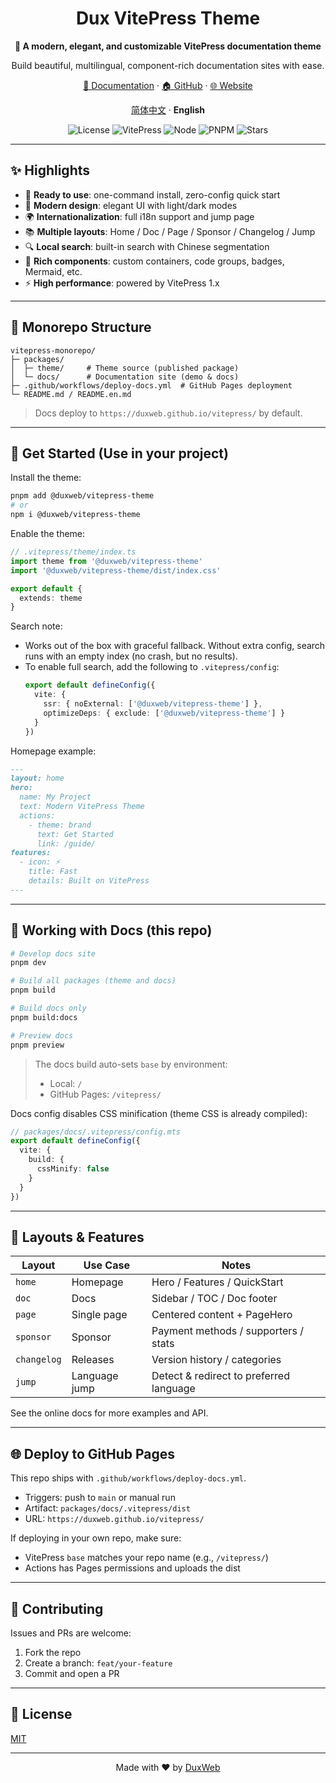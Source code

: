 <h1 align="center">Dux VitePress Theme</h1>

<p align="center">
  <strong>🎨 A modern, elegant, and customizable VitePress documentation theme</strong>
</p>

<p align="center">
  Build beautiful, multilingual, component-rich documentation sites with ease.
</p>

<p align="center">
  <a href="https://duxweb.github.io/vitepress/" target="_blank">📖 Documentation</a> ·
  <a href="https://github.com/duxweb/vitepress-theme" target="_blank">🏠 GitHub</a> ·
  <a href="https://www.dux.cn" target="_blank">🌐 Website</a>
</p>

<p align="center">
  <a href="./README.md">简体中文</a> · <strong>English</strong>
</p>

<p align="center">
  <img alt="License" src="https://img.shields.io/badge/License-MIT-green.svg" />
  <img alt="VitePress" src="https://img.shields.io/badge/VitePress-1.x-3b82f6" />
  <img alt="Node" src="https://img.shields.io/badge/Node-18%2B-333" />
  <img alt="PNPM" src="https://img.shields.io/badge/PNPM-9-ffa500" />
  <img alt="Stars" src="https://img.shields.io/github/stars/duxweb/vitepress-theme?style=social" />
</p>

---

## ✨ Highlights

- 🚀 **Ready to use**: one-command install, zero-config quick start
- 🎨 **Modern design**: elegant UI with light/dark modes
- 🌍 **Internationalization**: full i18n support and jump page
- 📚 **Multiple layouts**: Home / Doc / Page / Sponsor / Changelog / Jump
- 🔍 **Local search**: built-in search with Chinese segmentation
- 🧩 **Rich components**: custom containers, code groups, badges, Mermaid, etc.
- ⚡ **High performance**: powered by VitePress 1.x

---

## 🧱 Monorepo Structure

```
vitepress-monorepo/
├─ packages/
│  ├─ theme/     # Theme source (published package)
│  └─ docs/      # Documentation site (demo & docs)
├─ .github/workflows/deploy-docs.yml  # GitHub Pages deployment
└─ README.md / README.en.md
```

> Docs deploy to `https://duxweb.github.io/vitepress/` by default.

---

## 🚀 Get Started (Use in your project)

Install the theme:

```bash
pnpm add @duxweb/vitepress-theme
# or
npm i @duxweb/vitepress-theme
```

Enable the theme:

```ts
// .vitepress/theme/index.ts
import theme from '@duxweb/vitepress-theme'
import '@duxweb/vitepress-theme/dist/index.css'

export default {
  extends: theme
}
```

Search note:
- Works out of the box with graceful fallback. Without extra config, search runs with an empty index (no crash, but no results).
- To enable full search, add the following to `.vitepress/config`:
  ```ts
  export default defineConfig({
    vite: {
      ssr: { noExternal: ['@duxweb/vitepress-theme'] },
      optimizeDeps: { exclude: ['@duxweb/vitepress-theme'] }
    }
  })
  ```

Homepage example:

```md
---
layout: home
hero:
  name: My Project
  text: Modern VitePress Theme
  actions:
    - theme: brand
      text: Get Started
      link: /guide/
features:
  - icon: ⚡
    title: Fast
    details: Built on VitePress
---
```

---

## 🧭 Working with Docs (this repo)

```bash
# Develop docs site
pnpm dev

# Build all packages (theme and docs)
pnpm build

# Build docs only
pnpm build:docs

# Preview docs
pnpm preview
```

> The docs build auto-sets `base` by environment:
> - Local: `/`
> - GitHub Pages: `/vitepress/`

Docs config disables CSS minification (theme CSS is already compiled):

```ts
// packages/docs/.vitepress/config.mts
export default defineConfig({
  vite: {
    build: {
      cssMinify: false
    }
  }
})
```

---

## 🧩 Layouts & Features

| Layout | Use Case | Notes |
|---|---|---|
| `home` | Homepage | Hero / Features / QuickStart |
| `doc` | Docs | Sidebar / TOC / Doc footer |
| `page` | Single page | Centered content + PageHero |
| `sponsor` | Sponsor | Payment methods / supporters / stats |
| `changelog` | Releases | Version history / categories |
| `jump` | Language jump | Detect & redirect to preferred language |

See the online docs for more examples and API.

---

## 🌐 Deploy to GitHub Pages

This repo ships with `.github/workflows/deploy-docs.yml`.

- Triggers: push to `main` or manual run
- Artifact: `packages/docs/.vitepress/dist`
- URL: `https://duxweb.github.io/vitepress/`

If deploying in your own repo, make sure:
- VitePress `base` matches your repo name (e.g., `/vitepress/`)
- Actions has Pages permissions and uploads the dist

---

## 🤝 Contributing

Issues and PRs are welcome:

1. Fork the repo
2. Create a branch: `feat/your-feature`
3. Commit and open a PR

---

## 📄 License

[MIT](./LICENSE)

---

<p align="center">
  Made with ❤️ by <a href="https://www.dux.cn" target="_blank">DuxWeb</a>
</p>
